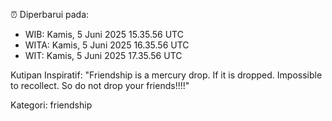 ⏰ Diperbarui pada:
- WIB: Kamis, 5 Juni 2025 15.35.56 UTC
- WITA: Kamis, 5 Juni 2025 16.35.56 UTC
- WIT: Kamis, 5 Juni 2025 17.35.56 UTC

Kutipan Inspiratif:
"Friendship is a mercury drop. If it is dropped. Impossible to recollect. So do not drop your friends!!!!"


Kategori: friendship

